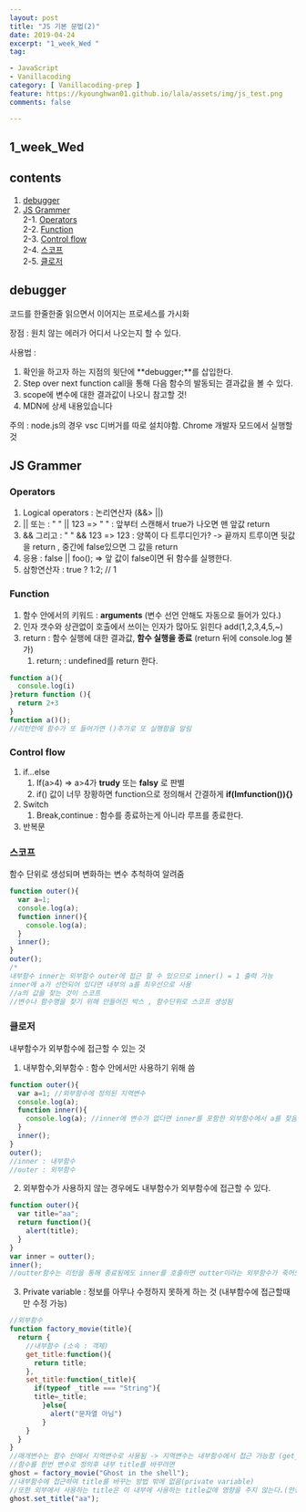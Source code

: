 ```yaml
---
layout: post
title: "JS 기본 문법(2)"
date: 2019-04-24
excerpt: "1_week_Wed "
tag:

- JavaScript
- Vanillacoding
category: [ Vanillacoding-prep ]
feature: https://kyounghwan01.github.io/lala/assets/img/js_test.png
comments: false

---
```


## 1_week_Wed

## contents

1. [debugger](#debugger)
2. [JS Grammer](#JS-Grammer)<br>
   2-1. [Operators](#Operators)<br>
   2-2. [Function](#Function)<br>
   2-3. [Control flow](#Control-flow)<br>
   2-4. [스코프](#스코프)<br>
   2-5. [클로저](#클로저)<br>
   
   
## **debugger**

코드를 한줄한줄 읽으면서 이어지는 프로세스를 가시화 

장점 : 원치 않는 에러가 어디서 나오는지 할 수 있다.

사용법 :

1. 확인을 하고자 하는 지점의 윗단에 **debugger;**를 삽입한다.
2. Step over next function call을 통해 다음 함수의 발동되는 결과값을 볼 수 있다.
3. scope에 변수에 대한 결과값이 나오니 참고할 것!
4. MDN에 상세 내용있습니다

주의 : node.js의 경우 vsc 디버거를 따로 설치야함. Chrome 개발자 모드에서 실행할 것 

## JS Grammer

### Operators

1. Logical operators : 논리연산자 (&&> ||)
  1. ||  또는  : " " || 123  => " "  : 앞부터 스캔해서 true가 나오면 맨 앞값 return 
  2. && 그리고 : " " && 123 => 123 : 양쪽이 다 트루디인가? -> 끝까지 트루이면 뒷값을 return , 중간에 false있으면 그 값을 return 
  3. 응용 : false || foo(); => 앞 값이 false이면 뒤 함수를 실행한다. 
  4. 삼항연산자 : true ? 1:2;  // 1

### Function

1. 함수 안에서의 키워드 : **arguments** (변수 선언 안해도 자동으로 들어가 있다.)
2. 인자 갯수와 상관없이 호출에서 쓰이는 인자가 많아도 읽힌다  add(1,2,3,4,5,~)
3. return : 함수 실행에 대한 결과값, **함수 실행을 종료** (return 뒤에 console.log 불가)
   1. return; : undefined를 return 한다. 

```js
function a(){
  console.log(i)
}return function (){
  return 2+3
}
function a()();
//리턴안에 함수가 또 들어가면 ()추가로 또 실행함을 알림
```



### Control flow

1. if…else
   1. If(a>4) => a>4가 **trudy** 또는 **falsy** 로 판별
   2. if() 값이 너무 장황하면 function으로 정의해서 간결하게 **if(Imfunction()){}**
2. Switch 
   1. Break,continue : 함수를 종료하는게 아니라 루프를 종료한다. 
3. 반복문

### 스코프  

함수 단위로 생성되며 변화하는 변수 추척하여 알려줌

```js
function outer(){
  var a=1;
  console.log(a);
  function inner(){
    console.log(a);
  }
  inner();
}
outer();
/*
내부함수 inner는 외부함수 outer에 접근 할 수 있으므로 inner() = 1 출력 가능
inner에 a가 선언되어 있다면 내부의 a를 최우선으로 사용
//a의 값을 찾는 것이 스코프
//변수나 함수명을 찾기 위해 만들어진 박스 , 함수단위로 스코프 생성됨
```

### 클로저 

내부함수가 외부함수에 접근할 수 있는 것

1. 내부함수,외부함수 : 함수 안에서만 사용하기 위해 씀

```js
function outer(){
  var a=1; //외부함수에 정의된 지역변수
  console.log(a);
  function inner(){
    console.log(a); //inner에 변수가 없다면 inner를 포함한 외부함수에서 a를 찾음
  }
  inner();
}
outer();
//inner : 내부함수 
//outer : 외부함수

```

2. 외부함수가 사용하지 않는 경우에도 내부함수가 외부함수에 접근할 수 있다.

```js
function outer(){
  var title="aa";
  return function(){
    alert(title);
  }
}
var inner = outter();
inner();
//outter함수는 리턴을 통해 종료됨에도 inner를 호출하면 outter이라는 외부함수가 죽어도 접근하고 가져올 수 있다. 
```

3. Private variable : 정보를 아무나 수정하지 못하게 하는 것 (내부함수에 접근할때만 수정 가능)

```js
//외부함수
function factory_movie(title){
  return { 
    //내부함수 (소속 : 객체)
    get_title:function(){
      return title; 
    },
    set_title:function(_title){
      if(typeof _title === "String"){
      title=_title;
        }else{
          alert("문자열 아님")
        }
    } 
  }
}
//매개변수는 함수 안에서 지역변수로 사용됨 -> 지역변수는 내부함수에서 접근 가능함 (get_title이 쓸 수 있다.)
//함수를 한번 변수로 정의후 내부 title를 바꾸려면
ghost = factory_movie("Ghost in the shell");
//내부함수에 접근하여 title를 바꾸는 방법 밖에 없음(private variable)
//또한 외부에서 사용하는 title은 이 내부에 사용하는 title값에 영향을 주지 않는다.(안전)
ghost.set_title("aa");
```

